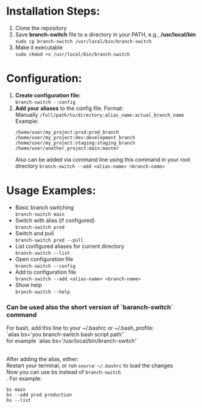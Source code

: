 <h1>Installation Steps:</h1>

1. Clone the repository
2. Save **branch-switch** file to a directory in your PATH, e.g., **/usr/local/bin**<br>
   `sudo cp branch-switch /usr/local/bin/branch-switch`
3. Make it executable<br>
   `sudo chmod +x /usr/local/bin/branch-switch`

<h1>Configuration:</h1>

1. **Create configuration file:**<br>
   `branch-switch --config`
2. **Add your aliases** to the config file. Format:<br>
   Manually
   `/full/path/to/directory:alias_name:actual_branch_name`<br>
   Example:<br>
   ```
   /home/user/my_project:prod:prod_branch
   /home/user/my_project:dev:development_branch
   /home/user/my_project:staging:staging_branch
   /home/user/another_project:main:master
   ```
   Also can be added via command line using this command in your root directory
   `branch-switch --add <alias-name> <branch-name>`   

<h1>Usage Examples:</h1>

- Basic branch switching<br>
  `branch-switch main`
- Switch with alias (if configured)<br>
  `branch-switch prod`
- Switch and pull<br>
  `branch-switch prod --pull`
- List configured aliases for current directory<br>
  `branch-switch --list`
- Open configuration file<br>
  `branch-switch --config`
- Add to configuration file<br>
  `branch-switch --add <alias-name> <branch-name>`
- Show help<br>
  `branch-switch --help`

<h3>Can be used also the short version of `baranch-switch` command</h3>
For bash, add this line to your ~/.bashrc or ~/.bash_profile:<br>
`alias bs='you branch-switch bash script path'`<br>
for example `alias bs='/usr/local/bin/branch-switch'`<br><br>

After adding the alias, either:<br>
Restart your terminal, or run `source ~/.bashrc` to load the changes<br>
Now you can use bs instead of `branch-switch`<br>
. For example:
  ```
  bs main
  bs --add prod production
  bs --list
  ```
